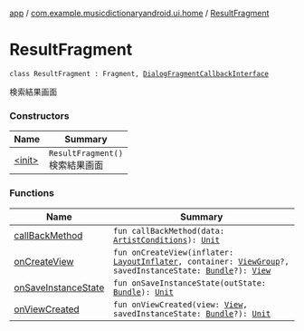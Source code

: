 [app](../../index.md) / [com.example.musicdictionaryandroid.ui.home](../index.md) / [ResultFragment](./index.md)

# ResultFragment

`class ResultFragment : Fragment, `[`DialogFragmentCallbackInterface`](../-dialog-fragment-callback-interface/index.md)

検索結果画面

### Constructors

| Name | Summary |
|---|---|
| [&lt;init&gt;](-init-.md) | `ResultFragment()`<br>検索結果画面 |

### Functions

| Name | Summary |
|---|---|
| [callBackMethod](call-back-method.md) | `fun callBackMethod(data: `[`ArtistConditions`](../../com.example.musicdictionaryandroid.domain.model.value/-artist-conditions/index.md)`): `[`Unit`](https://kotlinlang.org/api/latest/jvm/stdlib/kotlin/-unit/index.html) |
| [onCreateView](on-create-view.md) | `fun onCreateView(inflater: `[`LayoutInflater`](https://developer.android.com/reference/android/view/LayoutInflater.html)`, container: `[`ViewGroup`](https://developer.android.com/reference/android/view/ViewGroup.html)`?, savedInstanceState: `[`Bundle`](https://developer.android.com/reference/android/os/Bundle.html)`?): `[`View`](https://developer.android.com/reference/android/view/View.html) |
| [onSaveInstanceState](on-save-instance-state.md) | `fun onSaveInstanceState(outState: `[`Bundle`](https://developer.android.com/reference/android/os/Bundle.html)`): `[`Unit`](https://kotlinlang.org/api/latest/jvm/stdlib/kotlin/-unit/index.html) |
| [onViewCreated](on-view-created.md) | `fun onViewCreated(view: `[`View`](https://developer.android.com/reference/android/view/View.html)`, savedInstanceState: `[`Bundle`](https://developer.android.com/reference/android/os/Bundle.html)`?): `[`Unit`](https://kotlinlang.org/api/latest/jvm/stdlib/kotlin/-unit/index.html) |
